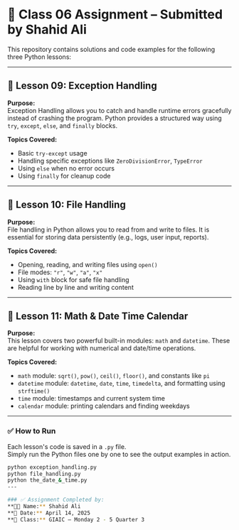 # 📘 Class 06 Assignment – Submitted by Shahid Ali

This repository contains solutions and code examples for the following three Python lessons:

---

## 🧯 Lesson 09: Exception Handling

**Purpose:**  
Exception Handling allows you to catch and handle runtime errors gracefully instead of crashing the program. Python provides a structured way using `try`, `except`, `else`, and `finally` blocks.

**Topics Covered:**
- Basic `try-except` usage
- Handling specific exceptions like `ZeroDivisionError`, `TypeError`
- Using `else` when no error occurs
- Using `finally` for cleanup code

---

## 📁 Lesson 10: File Handling

**Purpose:**  
File handling in Python allows you to read from and write to files. It is essential for storing data persistently (e.g., logs, user input, reports).

**Topics Covered:**
- Opening, reading, and writing files using `open()`
- File modes: `"r"`, `"w"`, `"a"`, `"x"`
- Using `with` block for safe file handling
- Reading line by line and writing content

---

## 📅 Lesson 11: Math & Date Time Calendar

**Purpose:**  
This lesson covers two powerful built-in modules: `math` and `datetime`. These are helpful for working with numerical and date/time operations.

**Topics Covered:**
- `math` module: `sqrt()`, `pow()`, `ceil()`, `floor()`, and constants like `pi`
- `datetime` module: `datetime`, `date`, `time`, `timedelta`, and formatting using `strftime()`
- `time` module: timestamps and current system time
- `calendar` module: printing calendars and finding weekdays

---



### ✅ How to Run

Each lesson's code is saved in a `.py` file.  
Simply run the Python files one by one to see the output examples in action.

```bash
python exception_handling.py
python file_handling.py
python the_date_&_time.py
---

### ✅ Assignment Completed by:
**👨‍💻 Name:** Shahid Ali  
**📅 Date:** April 14, 2025  
**🏫 Class:** GIAIC – Monday 2 - 5 Quarter 3


